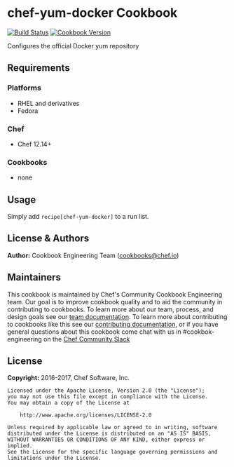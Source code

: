 # chef-yum-docker Cookbook

[![Build Status](https://travis-ci.org/chef-cookbooks/chef-yum-docker.svg?branch=master)](https://travis-ci.org/chef-cookbooks/chef-yum-docker) [![Cookbook Version](https://img.shields.io/cookbook/v/chef-yum-docker.svg)](https://supermarket.chef.io/cookbooks/chef-yum-docker)

Configures the official Docker yum repository

## Requirements

### Platforms

- RHEL and derivatives
- Fedora

### Chef

- Chef 12.14+

### Cookbooks

- none

## Usage

Simply add `recipe[chef-yum-docker]` to a run list.

## License & Authors

**Author:** Cookbook Engineering Team ([cookbooks@chef.io](mailto:cookbooks@chef.io))

## Maintainers

This cookbook is maintained by Chef's Community Cookbook Engineering team. Our goal is to improve cookbook quality and to aid the community in contributing to cookbooks. To learn more about our team, process, and design goals see our [team documentation](https://github.com/chef-cookbooks/community_cookbook_documentation/blob/master/COOKBOOK_TEAM.MD). To learn more about contributing to cookbooks like this see our [contributing documentation](https://github.com/chef-cookbooks/community_cookbook_documentation/blob/master/CONTRIBUTING.MD), or if you have general questions about this cookbook come chat with us in #cookbok-engineering on the [Chef Community Slack](http://community-slack.chef.io/)

## License

**Copyright:** 2016-2017, Chef Software, Inc.

```
Licensed under the Apache License, Version 2.0 (the "License");
you may not use this file except in compliance with the License.
You may obtain a copy of the License at

    http://www.apache.org/licenses/LICENSE-2.0

Unless required by applicable law or agreed to in writing, software
distributed under the License is distributed on an "AS IS" BASIS,
WITHOUT WARRANTIES OR CONDITIONS OF ANY KIND, either express or implied.
See the License for the specific language governing permissions and
limitations under the License.
```
